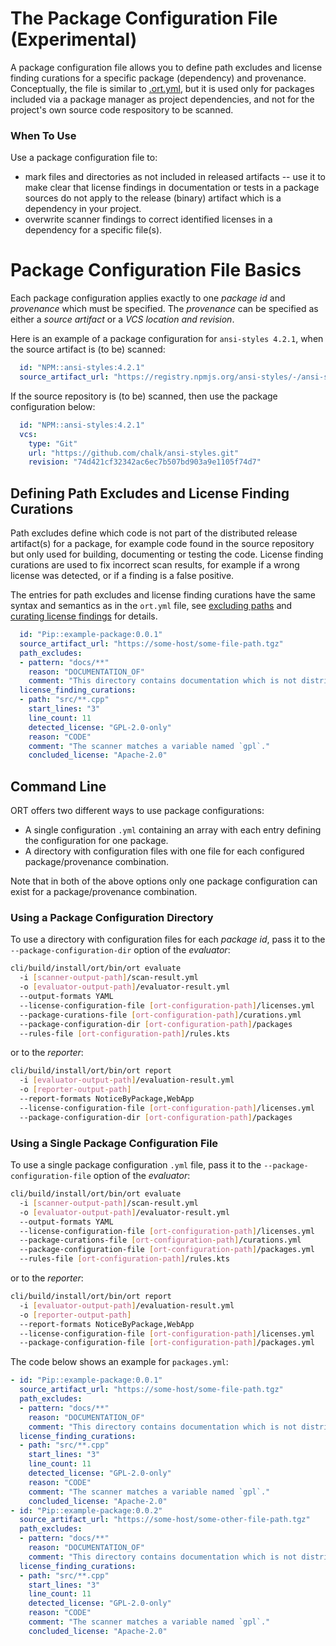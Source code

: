 # The Package Configuration File (Experimental)

A package configuration file allows you to define path excludes and license finding curations for a specific package (dependency) and 
provenance. Conceptually, the file is similar to [.ort.yml](https://github.com/oss-review-toolkit/ort/blob/master/docs/config-file-ort-yml.md), but it is used only for packages included via a package manager as project dependencies, and not for the project's own source code respository to be scanned.

### When To Use
Use a package configuration file to:

-  mark files and directories as not included in released artifacts -- use it to make clear that license findings in documentation or tests in a package sources do not apply to the release (binary) artifact which is a dependency in your project.
-  overwrite scanner findings to correct identified licenses in a dependency for a specific file(s).

# Package Configuration File Basics

Each package configuration applies exactly to one *package id* and *provenance* which must be specified. The *provenance*
can be specified as either a *source artifact* or a *VCS location and revision*. 

Here is an example of a package configuration for `ansi-styles 4.2.1`, when the source artifact is (to be) scanned:

```yaml
  id: "NPM::ansi-styles:4.2.1"
  source_artifact_url: "https://registry.npmjs.org/ansi-styles/-/ansi-styles-4.2.1.tgz"
```

If the source repository is (to be) scanned, then use the package configuration below:

```yaml
  id: "NPM::ansi-styles:4.2.1"
  vcs:
    type: "Git"
    url: "https://github.com/chalk/ansi-styles.git"
    revision: "74d421cf32342ac6ec7b507bd903a9e1105f74d7"
```

## Defining Path Excludes and License Finding Curations

Path excludes define which code is not part of the distributed release artifact(s) for a package, for example code found in the source repository but only used for building, documenting or testing the code. License finding curations are used to fix incorrect scan results, for example if a wrong license was detected, or if a finding is a false positive.

The entries for path excludes and license finding curations have the same syntax and semantics as in the `ort.yml` file, see
[excluding paths](config-file-ort-yml.md#excluding-paths) and
[curating license findings](config-file-ort-yml.md#curating-license-findings) for details.

```yaml
  id: "Pip::example-package:0.0.1"
  source_artifact_url: "https://some-host/some-file-path.tgz"
  path_excludes:
  - pattern: "docs/**"
    reason: "DOCUMENTATION_OF"
    comment: "This directory contains documentation which is not distributed."
  license_finding_curations:
  - path: "src/**.cpp"
    start_lines: "3"
    line_count: 11
    detected_license: "GPL-2.0-only"
    reason: "CODE"
    comment: "The scanner matches a variable named `gpl`."
    concluded_license: "Apache-2.0"
```

## Command Line

ORT offers two different ways to use package configurations:

- A single configuration `.yml` containing an array with each entry defining the configuration for one package.
- A directory with configuration files with one file for each configured package/provenance combination.

Note that in both of the above options only one package configuration can exist for a package/provenance combination.

### Using a Package Configuration Directory

To use a directory with configuration files for each *package id*, pass it to the `--package-configuration-dir` option of the _evaluator_:

```bash
cli/build/install/ort/bin/ort evaluate
  -i [scanner-output-path]/scan-result.yml
  -o [evaluator-output-path]/evaluator-result.yml
  --output-formats YAML
  --license-configuration-file [ort-configuration-path]/licenses.yml
  --package-curations-file [ort-configuration-path]/curations.yml
  --package-configuration-dir [ort-configuration-path]/packages
  --rules-file [ort-configuration-path]/rules.kts
```

or to the _reporter_:

```bash
cli/build/install/ort/bin/ort report
  -i [evaluator-output-path]/evaluation-result.yml
  -o [reporter-output-path]
  --report-formats NoticeByPackage,WebApp
  --license-configuration-file [ort-configuration-path]/licenses.yml
  --package-configuration-dir [ort-configuration-path]/packages
```
 
### Using a Single Package Configuration File

To use a single package configuration `.yml` file, pass it to the `--package-configuration-file` option of the _evaluator_:

```bash
cli/build/install/ort/bin/ort evaluate
  -i [scanner-output-path]/scan-result.yml
  -o [evaluator-output-path]/evaluator-result.yml
  --output-formats YAML
  --license-configuration-file [ort-configuration-path]/licenses.yml
  --package-curations-file [ort-configuration-path]/curations.yml
  --package-configuration-file [ort-configuration-path]/packages.yml
  --rules-file [ort-configuration-path]/rules.kts
```

or to the _reporter_:

```bash
cli/build/install/ort/bin/ort report
  -i [evaluator-output-path]/evaluation-result.yml
  -o [reporter-output-path]
  --report-formats NoticeByPackage,WebApp
  --license-configuration-file [ort-configuration-path]/licenses.yml
  --package-configuration-file [ort-configuration-path]/packages.yml
```

The code below shows an example for `packages.yml`:

```yaml
- id: "Pip::example-package:0.0.1"
  source_artifact_url: "https://some-host/some-file-path.tgz"
  path_excludes:
  - pattern: "docs/**"
    reason: "DOCUMENTATION_OF"
    comment: "This directory contains documentation which is not distributed."
  license_finding_curations:
  - path: "src/**.cpp"
    start_lines: "3"
    line_count: 11
    detected_license: "GPL-2.0-only"
    reason: "CODE"
    comment: "The scanner matches a variable named `gpl`."
    concluded_license: "Apache-2.0"
- id: "Pip::example-package:0.0.2"
  source_artifact_url: "https://some-host/some-other-file-path.tgz"
  path_excludes:
  - pattern: "docs/**"
    reason: "DOCUMENTATION_OF"
    comment: "This directory contains documentation which is not distributed."
  license_finding_curations:
  - path: "src/**.cpp"
    start_lines: "3"
    line_count: 11
    detected_license: "GPL-2.0-only"
    reason: "CODE"
    comment: "The scanner matches a variable named `gpl`."
    concluded_license: "Apache-2.0"
```